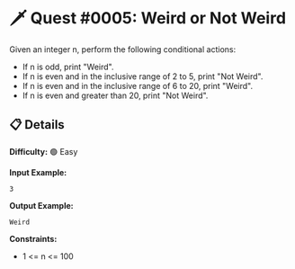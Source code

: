 # 🗡️ Quest #0005: Weird or Not Weird

Given an integer n, perform the following conditional actions:  
- If n is odd, print "Weird".  
- If n is even and in the inclusive range of 2 to 5, print "Not Weird".  
- If n is even and in the inclusive range of 6 to 20, print "Weird".  
- If n is even and greater than 20, print "Not Weird".

## 📋 Details  
**Difficulty:** 🟢 Easy  

**Input Example:**  
```
3
```

**Output Example:**  
```
Weird
```

**Constraints:**  
- 1 <= n <= 100
